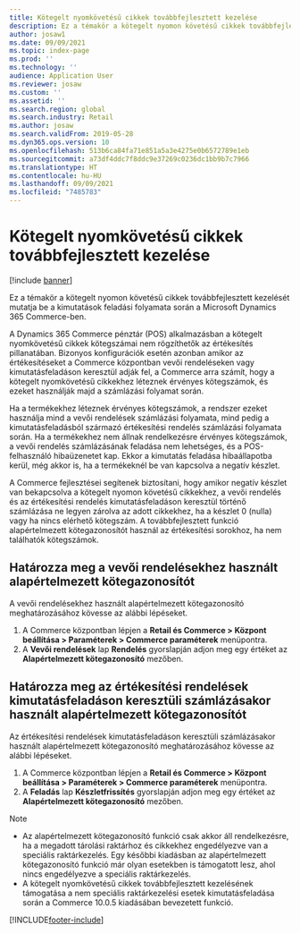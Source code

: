 ```yaml
---
title: Kötegelt nyomkövetésű cikkek továbbfejlesztett kezelése
description: Ez a témakör a kötegelt nyomon követésű cikkek továbbfejlesztett kezelését mutatja be a kimutatások feladási folyamata során a Microsoft Dynamics 365 Commerce-ben.
author: josaw1
ms.date: 09/09/2021
ms.topic: index-page
ms.prod: ''
ms.technology: ''
audience: Application User
ms.reviewer: josaw
ms.custom: ''
ms.assetid: ''
ms.search.region: global
ms.search.industry: Retail
ms.author: josaw
ms.search.validFrom: 2019-05-28
ms.dyn365.ops.version: 10
ms.openlocfilehash: 513b6ca84fa71e851a5a3e4275e0b6572789e1eb
ms.sourcegitcommit: a73df4ddc7f8ddc9e37269c0236dc1bb9b7c7966
ms.translationtype: HT
ms.contentlocale: hu-HU
ms.lasthandoff: 09/09/2021
ms.locfileid: "7485783"
---
```

# <a name="improved-handling-of-batch-tracked-items"></a>Kötegelt nyomkövetésű cikkek továbbfejlesztett kezelése

[!include [banner](includes/banner.md)]

Ez a témakör a kötegelt nyomon követésű cikkek továbbfejlesztett kezelését mutatja be a kimutatások feladási folyamata során a Microsoft Dynamics 365 Commerce-ben.

A Dynamics 365 Commerce pénztár (POS) alkalmazásban a kötegelt nyomkövetésű cikkek kötegszámai nem rögzíthetők az értékesítés pillanatában. Bizonyos konfigurációk esetén azonban amikor az értékesítéseket a Commerce központban vevői rendeléseken vagy kimutatásfeladáson keresztül adják fel, a Commerce arra számít, hogy a kötegelt nyomkövetésű cikkekhez léteznek érvényes kötegszámok, és ezeket használják majd a számlázási folyamat során.

Ha a termékekhez léteznek érvényes kötegszámok, a rendszer ezeket használja mind a vevői rendelések számlázási folyamata, mind pedig a kimutatásfeladásból származó értékesítési rendelés számlázási folyamata során. Ha a termékekhez nem állnak rendelkezésre érvényes kötegszámok, a vevői rendelés számlázásának feladása nem lehetséges, és a POS-felhasználó hibaüzenetet kap. Ekkor a kimutatás feladása hibaállapotba kerül, még akkor is, ha a termékeknél be van kapcsolva a negatív készlet.

A Commerce fejlesztései segítenek biztosítani, hogy amikor negatív készlet van bekapcsolva a kötegelt nyomon követésű cikkekhez, a vevői rendelés és az értékesítési rendelés kimutatásfeladáson keresztül történő számlázása ne legyen zárolva az adott cikkekhez, ha a készlet 0 (nulla) vagy ha nincs elérhető kötegszám. A továbbfejlesztett funkció alapértelmezett kötegazonosítót használ az értékesítési sorokhoz, ha nem találhatók kötegszámok.

## <a name="define-the-default-batch-id-that-is-used-for-customer-orders"></a>Határozza meg a vevői rendelésekhez használt alapértelmezett kötegazonosítót

A vevői rendelésekhez használt alapértelmezett kötegazonosító meghatározásához kövesse az alábbi lépéseket.

1. A Commerce központban lépjen a **Retail és Commerce \> Központ beállítása \> Paraméterek \> Commerce paraméterek** menüpontra.
1. A **Vevői rendelések** lap **Rendelés** gyorslapján adjon meg egy értéket az **Alapértelmezett kötegazonosító** mezőben.

## <a name="define-the-default-batch-id-that-is-used-for-sales-order-invoicing-through-statement-posting"></a>Határozza meg az értékesítési rendelések kimutatásfeladáson keresztüli számlázásakor használt alapértelmezett kötegazonosítót

Az értékesítési rendelések kimutatásfeladáson keresztüli számlázásakor használt alapértelmezett kötegazonosító meghatározásához kövesse az alábbi lépéseket.

1. A Commerce központban lépjen a **Retail és Commerce \> Központ beállítása \> Paraméterek \> Commerce paraméterek** menüpontra.
1. A **Feladás** lap **Készletfrissítés** gyorslapján adjon meg egy értéket az **Alapértelmezett kötegazonosító** mezőben.

> [!NOTE]
> - Az alapértelmezett kötegazonosító funkció csak akkor áll rendelkezésre, ha a megadott tárolási raktárhoz és cikkekhez engedélyezve van a speciális raktárkezelés. Egy későbbi kiadásban az alapértelmezett kötegazonosító funkció már olyan esetekben is támogatott lesz, ahol nincs engedélyezve a speciális raktárkezelés.
> - A kötegelt nyomkövetésű cikkek továbbfejlesztett kezelésének támogatása a nem speciális raktárkezelési esetek kimutatásfeladása során a Commerce 10.0.5 kiadásában bevezetett funkció.

[!INCLUDE[footer-include](../includes/footer-banner.md)]
